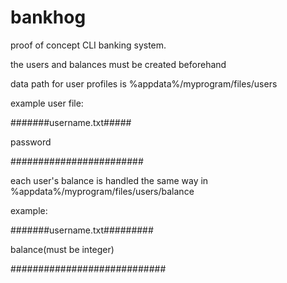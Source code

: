 # bankhog
proof of concept CLI banking system.

the users and balances must be created beforehand

data path for user profiles is %appdata%/myprogram/files/users

example user file:

#######username.txt#####

password                    

########################

each user's balance is handled the same way in %appdata%/myprogram/files/users/balance

example:

#######username.txt#########

balance(must be integer)    

############################


